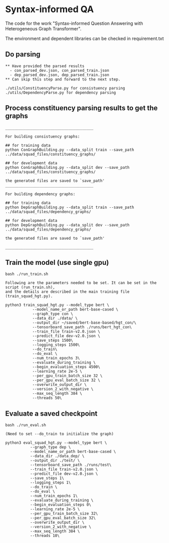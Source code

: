 # Syntax-informed QA

The code for the work "Syntax-informed Question Answering with Heterogeneous Graph Transformer".

The environment and dependent libraries can be checked in requirement.txt

## Do parsing

    ** Have provided the parsed results 
      - con_parsed_dev.json, con_parsed_train.json
      - dep_parsed_dev.json, dep_parsed_train.json
    ** Can skip this step and forward to the next step.

    ./utils/ConstituencyParse.py for consistuency parsing
    ./utils/DependencyParse.py for dependency parsing


## Process constituency parsing results to get the graphs

    _______________________________________

    For building consistuency graphs:

    ## for training data
    python ConGraphBuilding.py --data_split train --save_path ../data/squad_files/constituency_graphs/

    ## for development data
    python ConGraphBuilding.py --data_split dev --save_path ../data/squad_files/constituency_graphs/

    the generated files are saved to `save_path'
    _______________________________________

    For building dependency graphs:

    ## for training data
    python DepGraphBuilding.py --data_split train --save_path ../data/squad_files/dependency_graphs/

    ## for development data
    python DepGraphBuilding.py --data_split dev --save_path ../data/squad_files/dependency_graphs/

    the generated files are saved to `save_path'

    _______________________________________


## Train the model (use single gpu)

    bash ./run_train.sh

    Following are the parameters needed to be set. It can be set in the script (run_train.sh),
    and the details are described in the main training file (train_squad_hgt.py).

    python3 train_squad_hgt.py --model_type bert \
                --model_name_or_path bert-base-cased \
                --graph_type con \
                --data_dir ./data/ \
                --output_dir ~/saved/bert-base-based/hgt_con/\
                --tensorboard_save_path ./runs/bert_hgt_con\
                --train_file train-v2.0.json \
                --predict_file dev-v2.0.json \
                --save_steps 1500\
                --logging_steps 1500\
                --do_train\
                --do_eval \
                --num_train_epochs 3\
                --evaluate_during_training \
                --begin_evaluation_steps 4500\
                --learning_rate 2e-5 \
                --per_gpu_train_batch_size 32 \
                --per_gpu_eval_batch_size 32 \
                --overwrite_output_dir \
                --version_2_with_negative \
                --max_seq_length 384 \
                --threads 50\
    
## Evaluate a saved checkpoint

    bash ./run_eval.sh
    
    (Need to set --do_train to initialize the graph)
    
    python3 eval_squad_hgt.py --model_type bert \
               --graph_type dep \
               --model_name_or_path bert-base-cased \
               --data_dir ./data_dep/ \
               --output_dir ./test/ \
               --tensorboard_save_path ./runs/test\
               --train_file train-v2.0.json \
               --predict_file dev-v2.0.json \
               --save_steps 1\
               --logging_steps 1\
               --do_train \
               --do_eval \
               --num_train_epochs 1\
               --evaluate_during_training \
               --begin_evaluation_steps 0\
               --learning_rate 2e-5 \
               --per_gpu_train_batch_size 32\
               --per_gpu_eval_batch_size 32\
               --overwrite_output_dir \
               --version_2_with_negative \
               --max_seq_length 384 \
               --threads 10\
